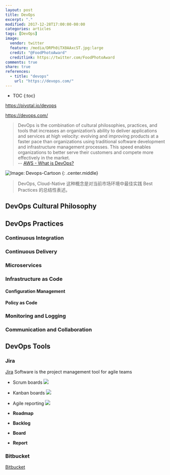 ```yaml
---
layout: post
title: DevOps
excerpt: "."
modified: 2017-12-28T17:00:00-00:00
categories: articles
tags: [DevOps]
image:
  vendor: twitter
  feature: /media/DRPh0iTX0AAxcST.jpg:large
  credit: "@FoodPhotoAward"
  creditlink: https://twitter.com/FoodPhotoAward
comments: true
share: true
references:
  - title: "devops"
    url: "https://devops.com/"
---
```


* TOC
{:toc}

https://pivotal.io/devops

https://devops.com/

> DevOps is the combination of cultural philosophies, practices, and tools that increases an organization’s ability to deliver applications and services at high velocity: evolving and improving products at a faster pace than organizations using traditional software development and infrastructure management processes. This speed enables organizations to better serve their customers and compete more effectively in the market. <br>
 -- [AWS - What is DevOps?](https://aws.amazon.com/devops/what-is-devops/)

![Image: Devops-Cartoon](https://d1fto35gcfffzn.cloudfront.net/images/topics/devops/Devops-Cartoon.png)
{: .center.middle}

> DevOps, Cloud-Native 这种概念是对当前市场环境中最佳实践 Best Practices 的总结性表述。

## DevOps Cultural Philosophy

## DevOps Practices

### Continuous Integration

### Continuous Delivery

### Microservices

### Infrastructure as Code
#### Configuration Management
#### Policy as Code

### Monitoring and Logging

### Communication and Collaboration

## DevOps Tools

### Jira

[Jira](https://www.atlassian.com/software/jira/) Software is the project management tool for agile teams

* Scrum boards
![](https://wac-cdn.atlassian.com/dam/jcr:a8912a56-8d5f-4ce4-977a-2ee87a48487e/Group%2013.png?cdnVersion=lf)
* Kanban boards
![](https://wac-cdn.atlassian.com/dam/jcr:6b7d9616-752c-47a3-9653-471836f90100/content-1.png?cdnVersion=lf)
* Agile reporting
![](https://wac-cdn.atlassian.com/dam/jcr:9be16120-eb77-4890-9d66-e9cd0ce5627f/jira-simplified%20screenshot-report.png?cdnVersion=lf)

* **Roadmap**
* **Backlog**
* **Board**
* **Report**

### Bitbucket

[Bitbucket](https://bitbucket.org/)